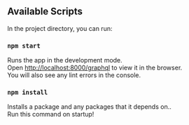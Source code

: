 ## Available Scripts

In the project directory, you can run:

### `npm start`

Runs the app in the development mode.<br>
Open [http://localhost:8000/graphql](http://localhost:8000/graphql) to view it in the browser.
<br>
You will also see any lint errors in the console.

### `npm install`

Installs a package and any packages that it depends on..<br>
Run this command on startup!
